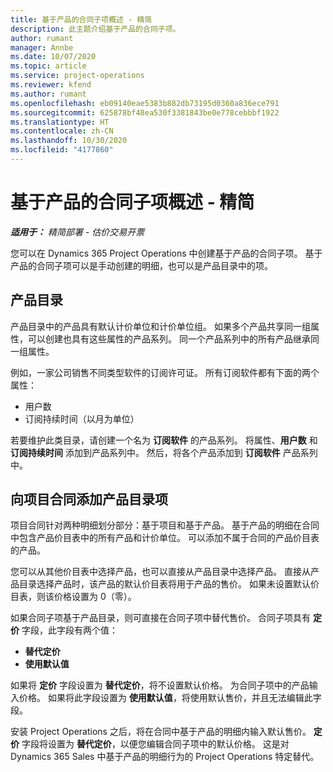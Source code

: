 ```yaml
---
title: 基于产品的合同子项概述 - 精简
description: 此主题介绍基于产品的合同子项。
author: rumant
manager: Annbe
ms.date: 10/07/2020
ms.topic: article
ms.service: project-operations
ms.reviewer: kfend
ms.author: rumant
ms.openlocfilehash: eb09140eae5383b882db73195d0360a836ece791
ms.sourcegitcommit: 625878bf48ea530f3381843be0e778cebbbf1922
ms.translationtype: HT
ms.contentlocale: zh-CN
ms.lasthandoff: 10/30/2020
ms.locfileid: "4177860"
---
```

# <a name="product-based-contract-lines-overview---lite"></a>基于产品的合同子项概述 - 精简

_**适用于：** 精简部署 - 估价交易开票_

您可以在 Dynamics 365 Project Operations 中创建基于产品的合同子项。 基于产品的合同子项可以是手动创建的明细，也可以是产品目录中的项。

## <a name="product-catalog"></a>产品目录

产品目录中的产品具有默认计价单位和计价单位组。 如果多个产品共享同一组属性，可以创建也具有这些属性的产品系列。 同一个产品系列中的所有产品继承同一组属性。

例如，一家公司销售不同类型软件的订阅许可证。 所有订阅软件都有下面的两个属性：

- 用户数
- 订阅持续时间（以月为单位）

若要维护此类目录，请创建一个名为 **订阅软件** 的产品系列。 将属性、**用户数** 和 **订阅持续时间** 添加到产品系列中。 然后，将各个产品添加到 **订阅软件** 产品系列中。

## <a name="add-product-catalog-items-to-a-project-contract"></a>向项目合同添加产品目录项

项目合同针对两种明细划分部分：基于项目和基于产品。 基于产品的明细在合同中包含产品价目表中的所有产品和计价单位。 可以添加不属于合同的产品价目表的产品。

您可以从其他价目表中选择产品，也可以直接从产品目录中选择产品。 直接从产品目录选择产品时，该产品的默认价目表将用于产品的售价。 如果未设置默认价目表，则该价格设置为 0（零）。

如果合同子项基于产品目录，则可直接在合同子项中替代售价。 合同子项具有 **定价** 字段，此字段有两个值：

- **替代定价**
- **使用默认值**

如果将 **定价** 字段设置为 **替代定价**，将不设置默认价格。 为合同子项中的产品输入价格。 如果将此字段设置为 **使用默认值**，将使用默认售价，并且无法编辑此字段。

安装 Project Operations 之后，将在合同中基于产品的明细内输入默认售价。 **定价** 字段将设置为 **替代定价**，以便您编辑合同子项中的默认价格。 这是对 Dynamics 365 Sales 中基于产品的明细行为的 Project Operations 特定替代。
